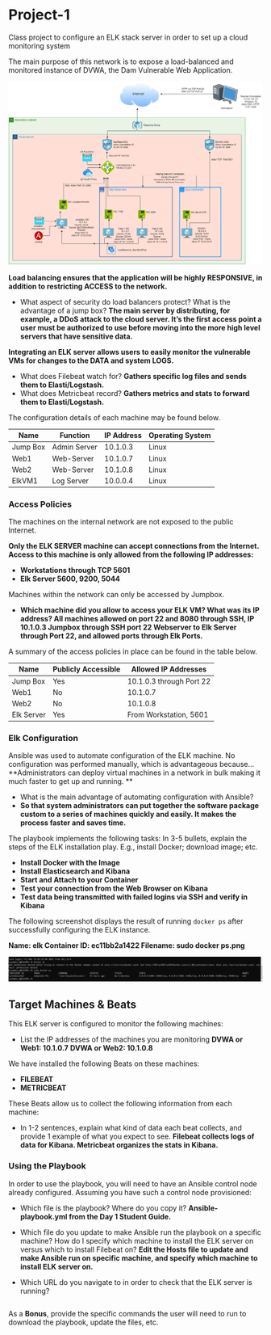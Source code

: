 # Project-1
Class project to configure an ELK stack server in order to set up a cloud monitoring system

The main purpose of this network is to expose a load-balanced and monitored instance of DVWA, the Dam Vulnerable Web Application.

![NETWORK TOPOLOGY](Prj13.png)


**Load balancing ensures that the application will be highly RESPONSIVE, in addition to restricting ACCESS to the network.**

-  What aspect of security do load balancers protect? What is the advantage of a jump box?
	**The main server by distributing, for example, a DDoS attack to the cloud server.  It’s the first access point a user must be authorized to use before moving into the more high level servers that have sensitive data.**

**Integrating an ELK server allows users to easily monitor the vulnerable VMs for changes to the DATA and system LOGS.**

- What does Filebeat watch for? 
**Gathers specific log files and sends them to Elasti/Logstash.**
- What does Metricbeat record? 
**Gathers metrics and stats to forward them to Elasti/Logstash.**

The configuration details of each machine may be found below.

|Name |	Function |	IP Address	| Operating System|
|-----|-----------|--------------|-----------------|
|Jump Box |	Admin Server	| 10.1.0.3	| Linux 
|Web1 |	Web-Server |	10.1.0.7	| Linux 
|Web2 |	Web-Server |	10.1.0.8	| Linux 
|ElkVM1 |	Log Server |	10.0.0.4	| Linux 


### Access Policies

The machines on the internal network are not exposed to the public Internet. 

**Only the ELK SERVER machine can accept connections from the Internet. Access to this machine is only allowed from the following IP addresses:**
- **Workstations through TCP 5601**
- **Elk Server 5600, 9200, 5044**

Machines within the network can only be accessed by Jumpbox.
- **Which machine did you allow to access your ELK VM? What was its IP address?
     All machines allowed on port 22 and 8080 through SSH, IP 10.1.0.3
     Jumpbox through SSH port 22
    Webserver to Elk Server through Port 22, and allowed ports through Elk Ports.**

A summary of the access policies in place can be found in the table below.


|Name |	Publicly Accessible	| Allowed IP Addresses |
|-----|---------------------|----------------------|
|Jump Box	| Yes 	| 10.1.0.3 through Port 22
|Web1	| No 	| 10.1.0.7 
|Web2 |	No |	10.1.0.8 
|Elk Server	|Yes	| From Workstation, 5601



### Elk Configuration

Ansible was used to automate configuration of the ELK machine. No configuration was performed manually, which is advantageous because…
**Administrators can deploy virtual machines in a network in bulk making it much faster to get up and running.  **

- What is the main advantage of automating configuration with Ansible? 
- **So that system administrators can put together the software package custom to a series of machines quickly and easily.  It makes the process faster and saves time.**  

The playbook implements the following tasks:
 In 3-5 bullets, explain the steps of the ELK installation play. E.g., install Docker; download image; etc.
- **Install Docker with the Image**
- **Install Elasticsearch and Kibana**
- **Start and Attach to your Container**
- **Test your connection from the Web Browser on Kibana**
- **Test data being transmitted with failed logins via SSH and verify in Kibana**

The following screenshot displays the result of running `docker ps` after successfully configuring the ELK instance.

 **Name: elk  Container ID: ec11bb2a1422 Filename: sudo docker ps.png**

![DOCKER](https://github.com/rmccann-sd/Project-1/blob/c69530dc45c4b10e4a3e007c6287b7bc7407f082/sudo%20docker%20ps.png)

## Target Machines & Beats
This ELK server is configured to monitor the following machines:

- List the IP addresses of the machines you are monitoring
**DVWA or Web1: 10.1.0.7**
**DVWA or Web2: 10.1.0.8**

We have installed the following Beats on these machines:
- **FILEBEAT**
- **METRICBEAT**

These Beats allow us to collect the following information from each machine:
-  In 1-2 sentences, explain what kind of data each beat collects, and provide 1 example of what you expect to see. 
**Filebeat collects logs of data for Kibana. Metricbeat organizes the stats in Kibana.**



### Using the Playbook
In order to use the playbook, you will need to have an Ansible control node already configured. Assuming you have such a control node provisioned: 

- Which file is the playbook? Where do you copy it? 
**Ansible-playbook.yml from the Day 1 Student Guide.**

- Which file do you update to make Ansible run the playbook on a specific machine? How do I specify which machine to install the ELK server on versus which to install Filebeat on?
**Edit the Hosts file to update and make Ansible run on specific machine, and specify which machine to install ELK server on.**

- Which URL do you navigate to in order to check that the ELK server is running?
```**_'ElkServer IP'_:5601**
```

As a **Bonus**, provide the specific commands the user will need to run to download the playbook, update the files, etc.
```**Ansible-playbook install-elk.yml**
```




